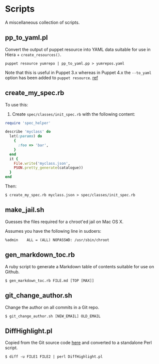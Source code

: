 # Scripts

A miscellaneous collection of scripts.

## pp_to_yaml.pl

Convert the output of puppet resource into YAML data suitable for use in Hiera + `create_resources()`.

```
puppet resource yumrepo | pp_to_yaml.pp > yumrepos.yaml
```

Note that this is useful in Puppet 3.x whereas in Puppet 4.x the `--to_yaml` option has been added to `puppet resource`. [ref](https://docs.puppet.com/puppet/latest/reference/man/resource.html)

## create_my_spec.rb

To use this:

1)  Create `spec/classes/init_spec.rb` with the following content:

```ruby
require 'spec_helper'

describe 'myclass' do
  let(:params) do
    {
      :foo => 'bar',
    }
  end
  it {
    File.write('myclass.json',
    PSON.pretty_generate(catalogue))
  }
end
```

Then:

```
$ create_my_spec.rb myclass.json > spec/classes/init_spec.rb
```

## make_jail.sh

Guesses the files required for a chroot'ed jail on Mac OS X.

Assumes you have the following line in sudoers:

~~~
%admin    ALL = (ALL) NOPASSWD: /usr/sbin/chroot
~~~

## gen_markdown_toc.rb

A ruby script to generate a Markdown table of contents suitable for use on Github.

```
$ gen_markdown_toc.rb FILE.md [TOP [MAX]]
```

## git_change_author.sh

Change the author on all commits in a Git repo.

```
$ git_change_author.sh [NEW_EMAIL] OLD_EMAIL
```

## DiffHighlight.pl

Copied from the Git source code [here](https://github.com/git/git/tree/master/contrib/diff-highlight) and converted to a standalone Perl script.

```
$ diff -u FILE1 FILE2 | perl DiffHighlight.pl
```
